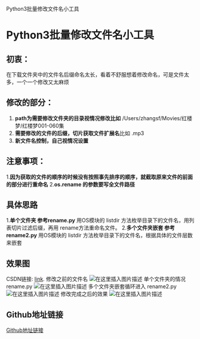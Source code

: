 Python3批量修改文件名小工具

# Python3批量修改文件名小工具

## 初衷：

在下载文件夹中的文件名后缀命名太长，看着不舒服想着修改命名，可是文件太多，一个一个修改又太麻烦

## 修改的部分：

  1. **path为需要修改文件夹的目录视情况修改比如** /Users/zhangsf/Movies/红楼梦/红楼梦001-060集
  2. **需要修改的文件的后缀，切片获取文件扩展名**比如 .mp3
  3. **新文件名控制，自己视情况设置**

## 注意事项：

1.**因为获取的文件的顺序的时候没有按照事先排序的顺序，就截取原来文件的前面的部分进行重命名**
2.**os.rename 的参数要写全文件路径**

## 具体思路

1.**单个文件夹  参考rename.py**
用OS模块的 listdir 方法枚举目录下的文件名，用列表切片过滤后缀，再用 rename方法重命名文件。
2.**多个文件夹嵌套 参考 rename2.py**
用OS模块的 listdir 方法枚举目录下的文件名，根据具体的文件层数来嵌套

## 效果图

CSDN链接: [link](https://zhangvalue.blog.csdn.net/article/details/103840520).
修改之前的文件名
![在这里插入图片描述](https://img-blog.csdnimg.cn/20200105101957152.png?x-oss-process=image/watermark,type_ZmFuZ3poZW5naGVpdGk,shadow_10,text_aHR0cHM6Ly96aGFuZ3ZhbHVlLmJsb2cuY3Nkbi5uZXQ=,size_16,color_FFFFFF,t_70)
单个文件夹的情况 rename.py
![在这里插入图片描述](https://img-blog.csdnimg.cn/20200105102322493.png?x-oss-process=image/watermark,type_ZmFuZ3poZW5naGVpdGk,shadow_10,text_aHR0cHM6Ly96aGFuZ3ZhbHVlLmJsb2cuY3Nkbi5uZXQ=,size_16,color_FFFFFF,t_70)
多个文件夹嵌套循环进入  rename2.py
![在这里插入图片描述](https://img-blog.csdnimg.cn/20200105112404918.png?x-oss-process=image/watermark,type_ZmFuZ3poZW5naGVpdGk,shadow_10,text_aHR0cHM6Ly96aGFuZ3ZhbHVlLmJsb2cuY3Nkbi5uZXQ=,size_16,color_FFFFFF,t_70)
修改完成之后的效果
![在这里插入图片描述](https://img-blog.csdnimg.cn/20200105102347107.png?x-oss-process=image/watermark,type_ZmFuZ3poZW5naGVpdGk,shadow_10,text_aHR0cHM6Ly96aGFuZ3ZhbHVlLmJsb2cuY3Nkbi5uZXQ=,size_16,color_FFFFFF,t_70)

## Github地址链接

[Github地址链接](https://github.com/zhangvalue/RenameFiles)

